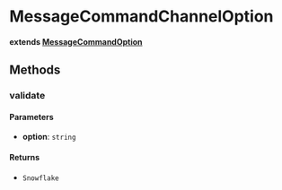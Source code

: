 # MessageCommandChannelOption

<Badge type="tip" text="class" vertical="middle" />

#### extends [MessageCommandOption](./MessageCommandOption.md)

## Methods

### **validate** <Badge type="tip" text="override" vertical="middle" />

#### Parameters

-   **option**: `string`

#### Returns

-   `Snowflake`
